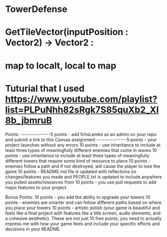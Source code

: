 # TowerDefense
 
# GetTileVector(inputPosition : Vector2) -> Vector2 :
# map to localt, local to map

# Tuturial that I used https://www.youtube.com/playlist?list=PLPuNhh82sRgk7S85quXb2_XI8b_jbmruB

Points:
---------------5 points - add fchsLemke as an admin on your repo and submit a link to this Canvas assignment
---------------5 points - your project launches without any errors
10 points - use inheritance to include at least three types of meaningfully different enemies that come in waves
10 points - use inheritance to include at least three types of meaningfully different towers that require some kind of resource to place
10 points - enemies follow a path and if not destroyed, will cause the player to lose the game
10 points - README.md file is updated with reflections on changes/features you made and PEOPLE.txt is updated to include anywhere you pulled assets/resources from
10 points - you use pull requests to add major features to your project

Bonus Points:
10 points - you add the ability to upgrade your towers
10 points - enemies are smarter and can follow different paths based on where you place your towers
10 points - artistic polish (your game is beautiful and feels like a final project with features like a title screen, audio elements, and a cohesive aesthetic). These are not just 10 free points, you need to actually impress me with how your game feels and include your specific efforts and decisions in your README.
